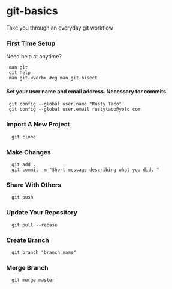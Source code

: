 # git-basics
Take you through an everyday git workflow

### First Time Setup

Need help at anytime?
```ShellSession
 man git
 git help
 man git-<verb> #eg man git-bisect
```

#### Set your user name and email address. Necessary for commits
```ShellSession
 git config --global user.name "Rusty Taco"
 git config --global user.email rustytaco@yolo.com
```
### Import A New Project
```ShellSession
  git clone
```

### Make Changes
```ShellSession
  git add .
  git commit -m "Short message describing what you did. "
```
  
### Share With Others
```ShellSession
  git push
```

### Update Your Repository
```ShellSession
  git pull --rebase
```
  
### Create Branch
```ShellSession
  git branch "branch name"
```  
### Merge Branch
```ShellSession
  git merge master
```  
  

